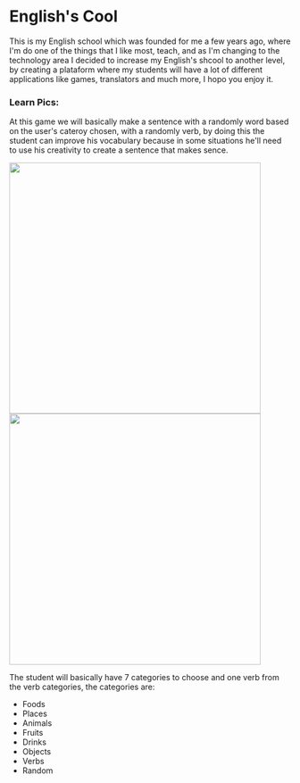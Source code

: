 <h1>English's Cool</h1>
<p>This is my English school which was founded for me a few years ago, where I'm do one of the things that I like most, teach, and as I'm changing to the technology area I decided to increase my English's shcool to another level, by creating a plataform where my students will have a lot of different applications like games, translators and much more, I hopo you enjoy it.</p>
<h3>Learn Pics:</h3>
<p>At this game we will basically make a sentence with a randomly word based on the user's cateroy chosen, with a randomly verb, by doing this the student can improve his vocabulary because in some situations he'll need to use his creativity to create a sentence that makes sence.</p>
<img src="https://github.com/Faabry/Englishs-Cool/assets/110841289/96a9c825-f878-4e38-b7de-63dbe697addf" widht=450px height=450px>
<img src="https://github.com/Faabry/Englishs-Cool/assets/110841289/7fbc0ed0-9a2f-423b-96e8-c20d0c1d8a58" widht=450px height=450px>

<p>The student will basically have 7 categories to choose and one verb from the verb categories, the categories are:</p>
<ul>
  <li>Foods</li>
  <li>Places</li>
  <li>Animals</li>
  <li>Fruits</li>
  <li>Drinks</li>
  <li>Objects</li>
  <li>Verbs</li>
  <li>Random</li>
</ul>
